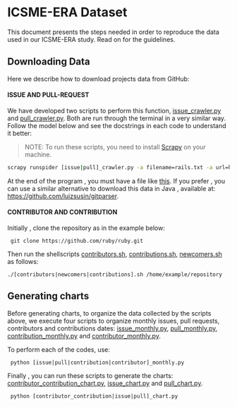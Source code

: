 # ICSME-ERA Dataset
This document presents the steps needed in order to reproduce the data used in our ICSME-ERA study. Read on for the guidelines.

## Downloading Data
Here we describe how to download projects data from GitHub:

#### ISSUE AND PULL-REQUEST 
We have developed two scripts to perform this function, [issue_crawler.py](https://github.com/fronchetti/ICSME-ERA-Dataset/blob/master/issue_crawler.py) and [pull_crawler.py](https://github.com/fronchetti/ICSME-ERA-Dataset/blob/master/pull_crawler.py). Both are run through the terminal in a very similar way. Follow the model below and see the docstrings in each code to understand it better:

> NOTE: To run these scripts, you need to install [Scrapy](http://doc.scrapy.org/en/latest/intro/install.html) on your machine.

```bash
scrapy runspider [issue|pull]_crawler.py -a filename=rails.txt -a url=https://github.com/rails/rails -a firstpage=1 -a lastpage=10
```
At the end of the program , you must have a file like [this](https://github.com/fronchetti/ICSME-ERA-Dataset/blob/master/rails.txt). If you prefer , you can use a similar alternative to download this data in Java , available at:
https://github.com/luizsusin/gitparser.

#### CONTRIBUTOR AND CONTRIBUTION
Initially , clone the repository as in the example below:

``` git clone https://github.com/ruby/ruby.git```

Then run the shellscripts [contributors.sh](https://github.com/fronchetti/ICSME-ERA-Dataset/blob/master/contributors.sh), [contributions.sh](https://github.com/fronchetti/ICSME-ERA-Dataset/blob/master/contributions.sh), [newcomers.sh](https://github.com/fronchetti/ICSME-ERA-Dataset/blob/master/newcomers.sh) as follows:

``` ./[contributors|newcomers|contributions].sh /home/example/repository ```

## Generating charts
Before generating charts, to organize the data collected by the scripts above, we execute four scripts to organize monthly issues, pull requests, contributors and contributions dates: [issue_monthly.py](https://github.com/fronchetti/ICSME-ERA-Dataset/blob/master/issue_monthly.py), [pull_monthly.py](https://github.com/fronchetti/ICSME-ERA-Dataset/blob/master/pull_monthly.py),
[contribution_monthly.py](https://github.com/fronchetti/ICSME-ERA-Dataset/blob/master/contribution_monthly.py) and [contributor_monthly.py](https://github.com/fronchetti/ICSME-ERA-Dataset/blob/master/contributor_monthly.py).

To perform each of the codes, use:

` python [issue|pull|contribution|contributor]_monthly.py`

Finally , you can run these scripts to generate the charts: [contributor_contribution_chart.py](https://github.com/fronchetti/ICSME-ERA-Dataset/blob/master/contributor_contribution_chart.py), [issue_chart.py](https://github.com/fronchetti/ICSME-ERA-Dataset/blob/master/issue_chart.py) and
[pull_chart.py](https://github.com/fronchetti/ICSME-ERA-Dataset/blob/master/pull_chart.py).

` python [contributor_contribution|issue|pull]_chart.py`



